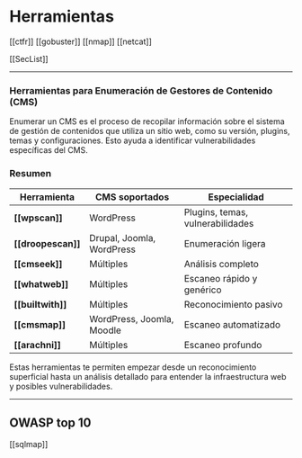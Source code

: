 
# Herramientas

[[ctfr]]
[[gobuster]]
[[nmap]]
[[netcat]]

[[SecList]]



---
### **Herramientas para Enumeración de Gestores de Contenido (CMS)**

Enumerar un CMS es el proceso de recopilar información sobre el sistema de gestión de contenidos que utiliza un sitio web, como su versión, plugins, temas y configuraciones. Esto ayuda a identificar vulnerabilidades específicas del CMS.

### **Resumen**

| **Herramienta**    | **CMS soportados**        | **Especialidad**                 |
| ------------------ | ------------------------- | -------------------------------- |
| **[[wpscan]]**     | WordPress                 | Plugins, temas, vulnerabilidades |
| **[[droopescan]]** | Drupal, Joomla, WordPress | Enumeración ligera               |
| **[[cmseek]]**     | Múltiples                 | Análisis completo                |
| **[[whatweb]]**    | Múltiples                 | Escaneo rápido y genérico        |
| **[[builtwith]]**  | Múltiples                 | Reconocimiento pasivo            |
| **[[cmsmap]]**     | WordPress, Joomla, Moodle | Escaneo automatizado             |
| **[[arachni]]**    | Múltiples                 | Escaneo profundo                 |

Estas herramientas te permiten empezar desde un reconocimiento superficial hasta un análisis detallado para entender la infraestructura web y posibles vulnerabilidades.


---

## OWASP top 10

[[sqlmap]]